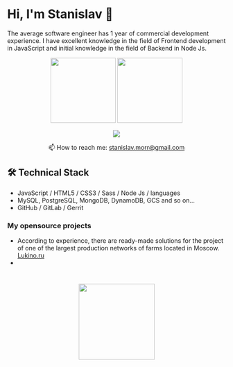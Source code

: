 # Hi, I'm Stanislav 👋
The average software engineer has 1 year of commercial development experience. I have excellent knowledge in the field of Frontend development in JavaScript and initial knowledge in the field of Backend in Node Js.

<p align='center'>
   <a href="https://github-readme-stats.vercel.app/api?username=romankh3&show_icons=true&count_private=true"><img
           height=150
           src="https://github-readme-stats.vercel.app/api?username=STARGUS&show_icons=true&count_private=true"/></a>
   <a href="https://github.com/STARGUS/github-readme-stats"><img height=150
                                                                  src="https://github-readme-stats.vercel.app/api/top-langs/?username=STARGUS&layout=compact"/></a>
</p>

<p align='center'>
   <a href="https://t.me/joinchat/Stivenmorr">
       <img src="https://img.shields.io/badge/Telegram-2CA5E0?style=for-the-badge&logo=telegram&logoColor=white"/>
   </a>
<p align='center'>
   📫 How to reach me: <a href='mailto:stanislav.morr@gmail.com'>stanislav.morr@gmail.com</a>
</p>



## 🛠 Technical Stack


*   JavaScript / HTML5 / CSS3 / Sass / Node Js / languages
*   MySQL, PostgreSQL, MongoDB,  DynamoDB, GCS and so on...
*   GitHub / GitLab / Gerrit

### My opensource projects

* According to experience, there are ready-made solutions for the project of one of the largest production networks of farms located in Moscow. 
<a href="https://github.com/STARGUS/github-profile-views-counter">Lukino.ru
* </a>


<div align="center" style="margin: 40px 0">
   <a href="https://github.com/STARGUS/github-profile-views-counter">
       <img width="175px" src="https://komarev.com/ghpvc/?username=STARGUS&color=DE002D">
   </a>
</div>


